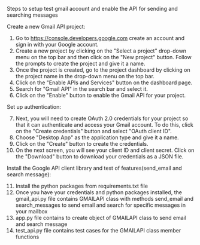 
Steps to setup test gmail account and enable the API for sending and searching messages

Create a new Gmail API project:
1. Go to https://console.developers.google.com create an account and sign in with your Google account.
2. Create a new project by clicking on the "Select a project" drop-down menu on the top bar and then click on the "New project" button. Follow the prompts to create the project and give it a name.
3. Once the project is created, go to the project dashboard by clicking on the project name in the drop-down menu on the top bar.
4. Click on the "Enable APIs and Services" button on the dashboard page.
5. Search for "Gmail API" in the search bar and select it. 
6. Click on the "Enable" button to enable the Gmail API for your project. 


Set up authentication:

7. Next, you will need to create OAuth 2.0 credentials for your project so that it can authenticate and access your Gmail account. To do this, click on the "Create credentials" button and select "OAuth client ID". 
8. Choose "Desktop App" as the application type and give it a name. 
9. Click on the "Create" button to create the credentials. 
10. On the next screen, you will see your client ID and client secret. Click on the "Download" button to download your credentials as a JSON file. 


Install the Google API client library and test of features(send_email and search message):


11. Install the python packages from requirements.txt file
12. Once you have your credentials and python packages installed, the gmail_api.py file contains GMAILAPI class
    with methods send_email and search_messages to send email and search for specific messages in your mailbox
13. app.py file contains to create object of GMAILAPI class  to send email and search message 
14. test_api.py file contains test cases for the GMAILAPI class member functions
